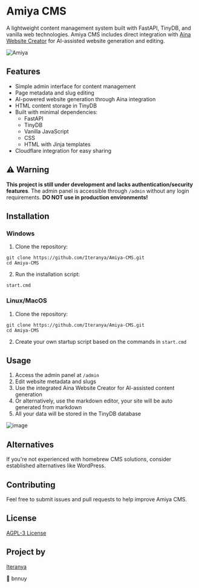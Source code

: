 # Amiya CMS

A lightweight content management system built with FastAPI, TinyDB, and vanilla web technologies. Amiya CMS includes direct integration with [Aina Website Creator](https://github.com/Iteranya/Aina-Website-Creator) for AI-assisted website generation and editing.

![Amiya](https://github.com/user-attachments/assets/164c4cf0-7bf4-4af2-a537-174bd1575b07)


## Features

- Simple admin interface for content management
- Page metadata and slug editing
- AI-powered website generation through Aina integration
- HTML content storage in TinyDB
- Built with minimal dependencies:
  - FastAPI
  - TinyDB
  - Vanilla JavaScript
  - CSS
  - HTML with Jinja templates
- Cloudflare integration for easy sharing

## ⚠️ Warning

**This project is still under development and lacks authentication/security features**. The admin panel is accessible through `/admin` without any login requirements. **DO NOT use in production environments!**

## Installation

### Windows
1. Clone the repository:
```
git clone https://github.com/Iteranya/Amiya-CMS.git
cd Amiya-CMS
```
2. Run the installation script:
```
start.cmd
```

### Linux/MacOS
1. Clone the repository:
```
git clone https://github.com/Iteranya/Amiya-CMS.git
cd Amiya-CMS
```
2. Create your own startup script based on the commands in `start.cmd`

## Usage

1. Access the admin panel at `/admin`
2. Edit website metadata and slugs
3. Use the integrated Aina Website Creator for AI-assisted content generation
4. Or alternatively, use the markdown editor, your site will be auto generated from markdown
5. All your data will be stored in the TinyDB database

![image](https://github.com/user-attachments/assets/4c89c4ad-1561-416f-bf73-1ed2bdd9e908)


## Alternatives

If you're not experienced with homebrew CMS solutions, consider established alternatives like WordPress.

## Contributing

Feel free to submit issues and pull requests to help improve Amiya CMS.

## License

[AGPL-3 License](LICENSE)

## Project by

[Iteranya](https://github.com/Iteranya)

🐇 bnnuy

